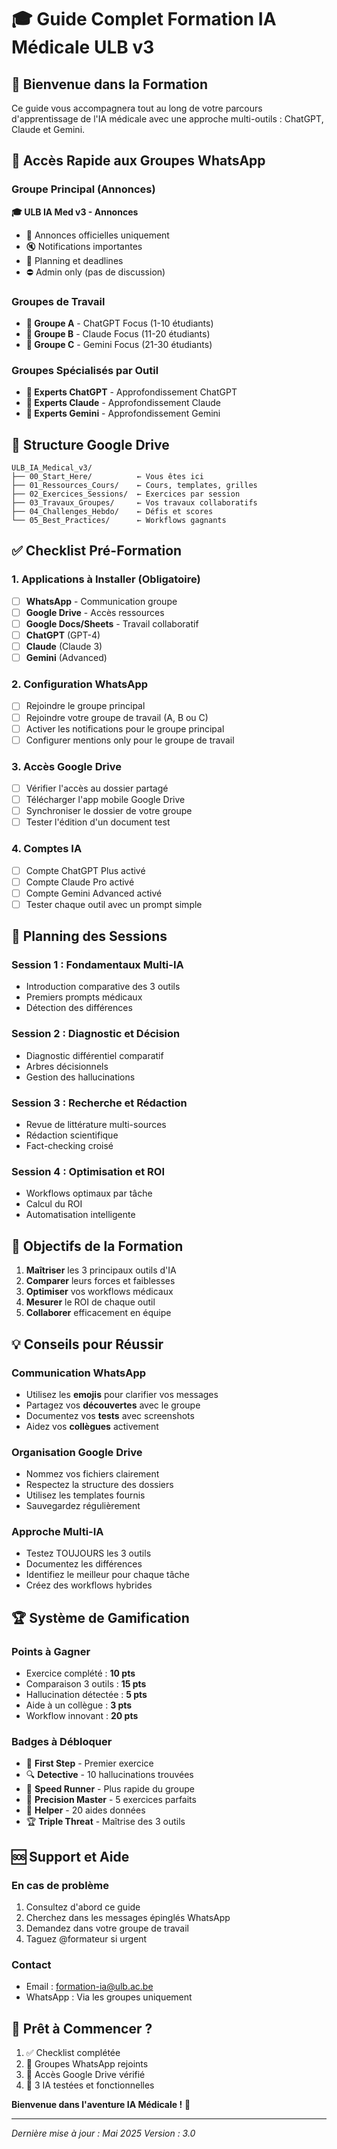 # 🎓 Guide Complet Formation IA Médicale ULB v3

## 🚀 Bienvenue dans la Formation

Ce guide vous accompagnera tout au long de votre parcours d'apprentissage de l'IA médicale avec une approche multi-outils : ChatGPT, Claude et Gemini.

## 📱 Accès Rapide aux Groupes WhatsApp

### Groupe Principal (Annonces)
**🎓 ULB IA Med v3 - Annonces**
- 📢 Annonces officielles uniquement
- 🔇 Notifications importantes
- 📅 Planning et deadlines
- ⛔ Admin only (pas de discussion)

### Groupes de Travail
- **👥 Groupe A** - ChatGPT Focus (1-10 étudiants)
- **👥 Groupe B** - Claude Focus (11-20 étudiants)
- **👥 Groupe C** - Gemini Focus (21-30 étudiants)

### Groupes Spécialisés par Outil
- **🤖 Experts ChatGPT** - Approfondissement ChatGPT
- **🧠 Experts Claude** - Approfondissement Claude
- **🔮 Experts Gemini** - Approfondissement Gemini

## 📁 Structure Google Drive

```
ULB_IA_Medical_v3/
├── 00_Start_Here/          ← Vous êtes ici
├── 01_Ressources_Cours/    ← Cours, templates, grilles
├── 02_Exercices_Sessions/  ← Exercices par session
├── 03_Travaux_Groupes/     ← Vos travaux collaboratifs
├── 04_Challenges_Hebdo/    ← Défis et scores
└── 05_Best_Practices/      ← Workflows gagnants
```

## ✅ Checklist Pré-Formation

### 1. Applications à Installer (Obligatoire)
- [ ] **WhatsApp** - Communication groupe
- [ ] **Google Drive** - Accès ressources
- [ ] **Google Docs/Sheets** - Travail collaboratif
- [ ] **ChatGPT** (GPT-4)
- [ ] **Claude** (Claude 3)
- [ ] **Gemini** (Advanced)

### 2. Configuration WhatsApp
- [ ] Rejoindre le groupe principal
- [ ] Rejoindre votre groupe de travail (A, B ou C)
- [ ] Activer les notifications pour le groupe principal
- [ ] Configurer mentions only pour le groupe de travail

### 3. Accès Google Drive
- [ ] Vérifier l'accès au dossier partagé
- [ ] Télécharger l'app mobile Google Drive
- [ ] Synchroniser le dossier de votre groupe
- [ ] Tester l'édition d'un document test

### 4. Comptes IA
- [ ] Compte ChatGPT Plus activé
- [ ] Compte Claude Pro activé
- [ ] Compte Gemini Advanced activé
- [ ] Tester chaque outil avec un prompt simple

## 📅 Planning des Sessions

### Session 1 : Fondamentaux Multi-IA
- Introduction comparative des 3 outils
- Premiers prompts médicaux
- Détection des différences

### Session 2 : Diagnostic et Décision
- Diagnostic différentiel comparatif
- Arbres décisionnels
- Gestion des hallucinations

### Session 3 : Recherche et Rédaction
- Revue de littérature multi-sources
- Rédaction scientifique
- Fact-checking croisé

### Session 4 : Optimisation et ROI
- Workflows optimaux par tâche
- Calcul du ROI
- Automatisation intelligente

## 🎯 Objectifs de la Formation

1. **Maîtriser** les 3 principaux outils d'IA
2. **Comparer** leurs forces et faiblesses
3. **Optimiser** vos workflows médicaux
4. **Mesurer** le ROI de chaque outil
5. **Collaborer** efficacement en équipe

## 💡 Conseils pour Réussir

### Communication WhatsApp
- Utilisez les **emojis** pour clarifier vos messages
- Partagez vos **découvertes** avec le groupe
- Documentez vos **tests** avec screenshots
- Aidez vos **collègues** activement

### Organisation Google Drive
- Nommez vos fichiers clairement
- Respectez la structure des dossiers
- Utilisez les templates fournis
- Sauvegardez régulièrement

### Approche Multi-IA
- Testez TOUJOURS les 3 outils
- Documentez les différences
- Identifiez le meilleur pour chaque tâche
- Créez des workflows hybrides

## 🏆 Système de Gamification

### Points à Gagner
- Exercice complété : **10 pts**
- Comparaison 3 outils : **15 pts**
- Hallucination détectée : **5 pts**
- Aide à un collègue : **3 pts**
- Workflow innovant : **20 pts**

### Badges à Débloquer
- 🌟 **First Step** - Premier exercice
- 🔍 **Detective** - 10 hallucinations trouvées
- 🏃 **Speed Runner** - Plus rapide du groupe
- 🎯 **Precision Master** - 5 exercices parfaits
- 🤝 **Helper** - 20 aides données
- 🏆 **Triple Threat** - Maîtrise des 3 outils

## 🆘 Support et Aide

### En cas de problème
1. Consultez d'abord ce guide
2. Cherchez dans les messages épinglés WhatsApp
3. Demandez dans votre groupe de travail
4. Taguez @formateur si urgent

### Contact
- Email : formation-ia@ulb.ac.be
- WhatsApp : Via les groupes uniquement

## 🚀 Prêt à Commencer ?

1. ✅ Checklist complétée
2. 📱 Groupes WhatsApp rejoints
3. 📁 Accès Google Drive vérifié
4. 🤖 3 IA testées et fonctionnelles

**Bienvenue dans l'aventure IA Médicale !** 🎉

---
*Dernière mise à jour : Mai 2025*
*Version : 3.0*